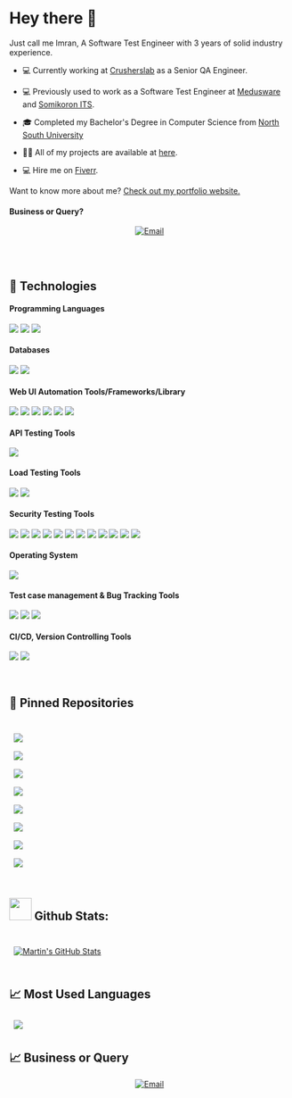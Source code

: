# Hey there 👋

 Just call me Imran, A Software Test Engineer with 3 years of solid industry experience.

- 💻 Currently working at [Crusherslab](https://crusherslab.tech/) as a Senior QA Engineer.

- 💻 Previously used to work as a Software Test Engineer at [Medusware](https://mediusware.com/) and [Somikoron ITS](http://www.somikoronits.com/).

- 🎓 Completed my Bachelor's Degree in Computer Science from [North South University](http://www.northsouth.edu/)

- 👨‍💻 All of my projects are available at [here](https://github.com/imranalmunyeem?tab=repositories).

- 💻 Hire me on [Fiverr](https://www.fiverr.com/munyeem).

Want to know more about me? [Check out my portfolio website.](https://www.imranalmunyeem.me/)
<br/>
#### Business or Query?
<p align="center">
<a href="mailto:ialmunyeem@gmail.com"><img alt="Email" src="https://img.shields.io/badge/Email-ialmunyeem@gmail.com-blue?style=flat-square&logo=gmail"></a>
</p>
<br/>
<br/>
<!--
<img src='https://random-memer.herokuapp.com/' title="Meme" alt="Please refresh the page if the meme doesn't show up.">
-->


## 💼 Technologies
#### Programming Languages
![](https://img.shields.io/badge/Code-JavaScript-informational?style=flat&logo=Java&logoColor=white&color=4AB197)
![](https://img.shields.io/badge/Code-Python-informational?style=flat&logo=Python&logoColor=white&color=4AB197)
![](https://img.shields.io/badge/Code-Java-informational?style=flat&logo=Java&logoColor=white&color=4AB197)

#### Databases
![](https://img.shields.io/badge/Code-MYSQL-informational?style=flat&logo=MYSQL&logoColor=white&color=4AB197)
![](https://img.shields.io/badge/Code-postgresql-informational?style=flat&logo=postgresql&logoColor=white&color=4AB197)
<br>

#### Web UI Automation Tools/Frameworks/Library
![](https://img.shields.io/badge/Test-Cypress-informational?style=flat&logo=Cypress&logoColor=white&color=4AB197)
![](https://img.shields.io/badge/Test-Mocha-informational?style=flat&logo=Mocha&logoColor=white&color=4AB197)
![](https://img.shields.io/badge/Test-Chai-informational?style=flat&logo=Chai&logoColor=white&color=4AB197)
![](https://img.shields.io/badge/Test-Selenium-informational?style=flat&logo=Selenium&logoColor=white&color=4AB197)
![](https://img.shields.io/badge/Test-TestNG-informational?style=flat&logo=TestNG&logoColor=white&color=4AB197) 
![](https://img.shields.io/badge/Test-Cucumber-informational?style=flat&logo=Cucumber&logoColor=white&color=4AB197) 
<br>

#### API Testing Tools
![](https://img.shields.io/badge/Tools-Postman-informational?style=flat&logo=Postman&logoColor=white&color=4AB197)

#### Load Testing Tools
![](https://img.shields.io/badge/Tools-JMeter-informational?style=flat&logo=JMeter&logoColor=white&color=4AB197)
![](https://img.shields.io/badge/Tools-BlazeMeter-informational?style=flat&logo=BlazeMeter&logoColor=white&color=4AB197)

#### Security Testing Tools
![](https://img.shields.io/badge/Tools-KaliLinux-informational?style=flat&logo=KaliLinux&logoColor=white&color=4AB197)
![](https://img.shields.io/badge/Tools-Metasploite-informational?style=flat&logo=Metasploite&logoColor=white&color=4AB197)
![](https://img.shields.io/badge/Tools-Whoislookup-informational?style=flat&logo=Whoislookup&logoColor=white&color=4AB197)
![](https://img.shields.io/badge/Tools-Netcraft-informational?style=flat&logo=Netcraft&logoColor=white&color=4AB197)
![](https://img.shields.io/badge/Tools-Maltego-informational?style=flat&logo=Maltego&logoColor=white&color=4AB197)
![](https://img.shields.io/badge/Tools-Robotex-informational?style=flat&logo=Robotex&logoColor=white&color=4AB197)
![](https://img.shields.io/badge/Tools-BeEF-informational?style=flat&logo=BeEF&logoColor=white&color=4AB197)
![](https://img.shields.io/badge/Tools-OwaspZap-informational?style=flat&logo=OwaspZap&logoColor=white&color=4AB197)
![](https://img.shields.io/badge/Tools-BurpSuite-informational?style=flat&logo=BurpSuite&logoColor=white&color=4AB197)
![](https://img.shields.io/badge/Tools-Wireshark-informational?style=flat&logo=Wireshark&logoColor=white&color=4AB197)
![](https://img.shields.io/badge/Tools-Nmap-informational?style=flat&logo=Nmap&logoColor=white&color=4AB197)
![](https://img.shields.io/badge/Tools-SQLmap-informational?style=flat&logo=SQLmap&logoColor=white&color=4AB197)

#### Operating System
![](https://img.shields.io/badge/Tools-Windows-informational?style=flat&logo=Windows&logoColor=white&color=4AB197)


#### Test case management & Bug Tracking Tools
![](https://img.shields.io/badge/Tools-Jira-informational?style=flat&logo=Jira-Software&logoColor=white&color=4AB197)
![](https://img.shields.io/badge/Tools-Trello-informational?style=flat&logo=Trello&logoColor=white&color=4AB197)
![](https://img.shields.io/badge/Tools-MSExcel-informational?style=flat&logo=MSExcel&logoColor=white&color=4AB197) 

#### CI/CD, Version Controlling Tools
![](https://img.shields.io/badge/Tools-Jenkins-informational?style=flat&logo=jenkins&logoColor=white&color=4AB197)
![](https://img.shields.io/badge/Tools-GitHub-informational?style=flat&logo=GitHub&logoColor=white&color=4AB197)
</details>

<br>

## 📌 Pinned Repositories
<br>
<a href="https://github.com/imranalmunyeem/Nopcommerce-Ecommerce-Automation">
  <img align="center" style="margin:0.5rem" src="https://github-readme-stats.vercel.app/api/pin/?username=imranalmunyeem&repo=Nopcommerce-Ecommerce-Automation&title_color=ffffff&text_color=c9cacc&icon_color=4AB197&bg_color=1A2B34" />
</a>
</a>

<br>

<a href="https://github.com/imranalmunyeem/Selenium-Java-Hybrid-Framework-From-Scratch">
  <img align="center" style="margin:0.5rem" src="https://github-readme-stats.vercel.app/api/pin/?username=imranalmunyeem&repo=Selenium-Java-Hybrid-Framework-From-Scratch&title_color=ffffff&text_color=c9cacc&icon_color=4AB197&bg_color=1A2B34" />
</a>

<br>

<a href="https://github.com/imranalmunyeem/ReqRes-Restful-APIs-Postman">
  <img align="center" style="margin:0.5rem" src="https://github-readme-stats.vercel.app/api/pin/?username=imranalmunyeem&repo=ReqRes-Restful-APIs-Postman&title_color=ffffff&text_color=c9cacc&icon_color=4AB197&bg_color=1A2B34" />
</a>

<br>

<a href="https://github.com/imranalmunyeem/Blazedemo-LoadTest-Jmeter-BlazeMeter">
  <img align="center" style="margin:0.5rem" src="https://github-readme-stats.vercel.app/api/pin/?username=imranalmunyeem&repo=Blazedemo-LoadTest-Jmeter-BlazeMeter&title_color=ffffff&text_color=c9cacc&icon_color=4AB197&bg_color=1A2B34" />
</a>

<br>

<a href="https://github.com/imranalmunyeem/bWapp-Pentest-Owasp-Zap">
  <img align="center" style="margin:0.5rem" src="https://github-readme-stats.vercel.app/api/pin/?username=imranalmunyeem&repo=bWapp-Pentest-Owasp-Zap&title_color=ffffff&text_color=c9cacc&icon_color=4AB197&bg_color=1A2B34" />
</a>

<br>

<a href="https://github.com/imranalmunyeem/Database-Testing-Classicmodels-MySQLWorkbench">
  <img align="center" style="margin:0.5rem" src="https://github-readme-stats.vercel.app/api/pin/?username=imranalmunyeem&repo=Database-Testing-Classicmodels-MySQLWorkbench&title_color=ffffff&text_color=c9cacc&icon_color=4AB197&bg_color=1A2B34" />
</a>

<br>

<a href="https://github.com/imranalmunyeem/Food-Panda-Selenium-IDE">
  <img align="center" style="margin:0.5rem" src="https://github-readme-stats.vercel.app/api/pin/?username=imranalmunyeem&repo=Food-Panda-Selenium-IDE&title_color=ffffff&text_color=c9cacc&icon_color=4AB197&bg_color=1A2B34" />
</a>

<br>

<a href="https://github.com/imranalmunyeem/Software-Website-Testing-Works">
  <img align="center" style="margin:0.5rem" src="https://github-readme-stats.vercel.app/api/pin/?username=imranalmunyeem&repo=Software-Website-Testing-Works&title_color=ffffff&text_color=c9cacc&icon_color=4AB197&bg_color=1A2B34" />
</a>

<br>
<br>


## <img src="https://media.giphy.com/media/ZCN6F3FAkwsyOGU2RS/giphy.gif" width="40"> **Github Stats:**


<br>

<a href="https://github.com/imranalmunyeem">
  <img align="center" style="margin:0.5rem" src="https://github-readme-stats.vercel.app/api?username=imranalmunyeem&show_icons=true&line_height=27&count_private=true&title_color=ffffff&text_color=c9cacc&icon_color=4AB097&bg_color=1A2B34" alt="Martin's GitHub Stats" />
</a>

<br>
<br>

## &#x1f4c8; Most Used Languages

<a href="https://github.com/imranalmunyeem">
  <img align="center" style="margin:0.5rem" src="https://github-readme-stats.vercel.app/api/top-langs/?username=imranalmunyeem&hide=html,css&title_color=ffffff&text_color=c9cacc&icon_color=4AB197&bg_color=1A2B34" />
</a>
<br>

## &#x1f4c8; Business or Query

<p align="center">
<a href="mailto:ialmunyeem@gmail.com"><img alt="Email" src="https://img.shields.io/badge/Email-ialmunyeem@gmail.com-blue?style=flat-square&logo=gmail"></a>
</p>

<br/>



<br/>

<!--
<img src='https://random-memer.herokuapp.com/' title="Meme" alt="Please refresh the page if the meme doesn't show up.">
-->
